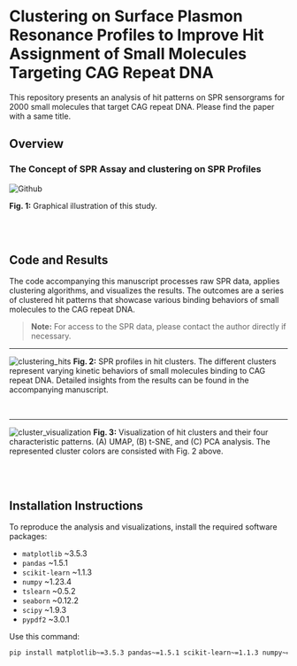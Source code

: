 # Clustering on Surface Plasmon Resonance Profiles to Improve Hit Assignment of Small Molecules Targeting CAG Repeat DNA

This repository presents an analysis of hit patterns on SPR sensorgrams for 2000 small molecules that target CAG repeat DNA. Please find the paper with a same title.

## Overview

### The Concept of SPR Assay and clustering on SPR Profiles
![Github](https://github.com/user-attachments/assets/d9f714ac-5656-4efb-8232-e4e2479b91e1)



**Fig. 1:** Graphical illustration of this study.

<br>
<br>

## Code and Results 

The code accompanying this manuscript processes raw SPR data, applies clustering algorithms, and visualizes the results. The outcomes are a series of clustered hit patterns that showcase various binding behaviors of small molecules to the CAG repeat DNA. 
> **Note:** For access to the SPR data, please contact the author directly if necessary.

***



![clustering_hits](https://github.com/chen26sanken/Clustering_with_SPR_profiles/assets/141697122/78b409e9-1c26-402c-b80a-38dc46107013)
**Fig. 2:** SPR profiles in hit clusters. The different clusters represent varying kinetic behaviors of small molecules binding to CAG repeat DNA. Detailed insights from the results can be found in the accompanying manuscript.

<br>

***

![cluster_visualization](https://github.com/chen26sanken/Clustering_with_SPR_profiles/assets/141697122/b9144f87-dd44-4482-a29b-5c32ac048425)
**Fig. 3:** Visualization of hit clusters and their four characteristic patterns. (A) UMAP, (B) t-SNE, and (C) PCA analysis. The represented cluster colors are consisted with Fig. 2 above.



<br>
<br>

## Installation Instructions

To reproduce the analysis and visualizations, install the required software packages:

- `matplotlib` ~3.5.3
- `pandas` ~1.5.1
- `scikit-learn` ~1.1.3
- `numpy` ~1.23.4
- `tslearn` ~0.5.2
- `seaborn` ~0.12.2
- `scipy` ~1.9.3
- `pypdf2` ~3.0.1

Use this command:

```bash
pip install matplotlib~=3.5.3 pandas~=1.5.1 scikit-learn~=1.1.3 numpy~=1.23.4 tslearn~=0.5.2 seaborn~=0.12.2 scipy~=1.9.3 pypdf2~=3.0.1
